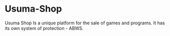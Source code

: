# Usuma-Shop
Usuma Shop Is a unique platform for the sale of games and programs. It has its own system of protection - ABWS.
